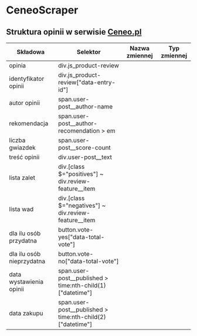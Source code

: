 # CeneoScraper

## Struktura opinii w serwisie [Ceneo.pl](https://www.ceneo.pl/) 
|Składowa|Selektor|Nazwa zmiennej|Typ zmiennej|
|--------|--------|--------------|------------|
|opinia|div.js_product-review|||
|identyfikator opinii|div.js_product-review\["data-entry-id"\]|||
|autor opinii|span.user-post__author-name|||
|rekomendacja|span.user-post__author-recomendation > em|||
|liczba gwiazdek|span.user-post__score-count|||
|treść opinii|div.user-post__text|||
|lista zalet|div.[class $="positives"] ~ div.review-feature__item|||
|lista wad|div.[class $="negatives"] ~ div.review-feature__item|||
|dla ilu osób przydatna|button.vote-yes["data-total-vote"]|||
|dla ilu osób nieprzydatna|button.vote-no["data-total-vote"]||
|data wystawienia opinii|span.user-post__published > time:nth-child(1)["datetime"]|||
|data zakupu|span.user-post__published > time:nth-child(2)["datetime"]|||